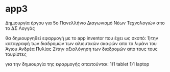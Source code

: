 # app3
Δημιουργία έργου για 5ο Πανελλήνιο Διαγωνισμό Νέων Τεχνολογιών απο το ΔΣ Λογγάς

θα δημιουργηθεί εφαρμογή με το app inventor που έχει ως σκοπό:
1)την καταγραφή των διαδρομών των αλιευτικών σκαφών απο το λιμάνι του Άγιου Ανδρέα Πυλίας
2)την αξιολόγηση των διαδρομών απο τους τους τουρίστες

για την δημιουργία της εφαρμογής απαιτούνται:
1)1 tablet
1)1 laptop
